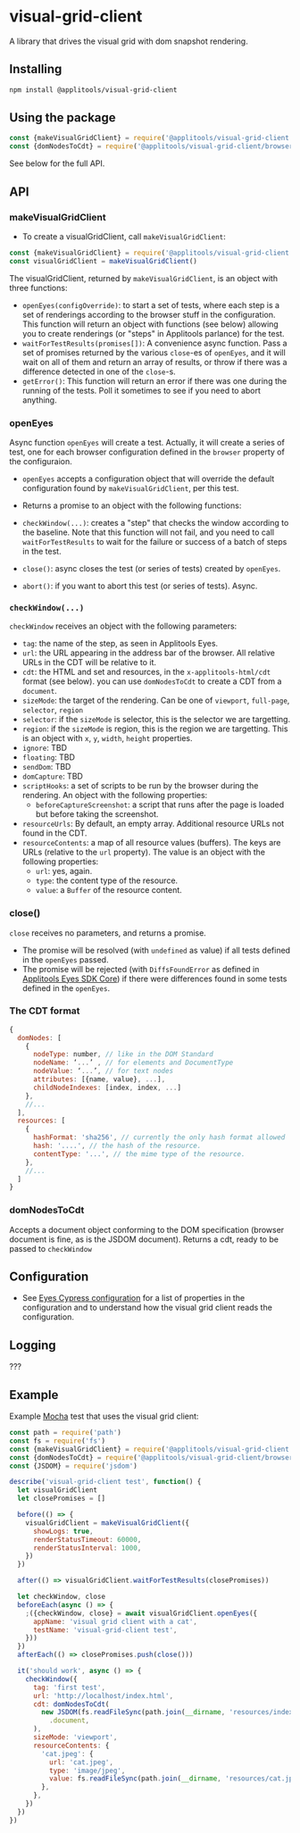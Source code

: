 # visual-grid-client

A library that drives the visual grid with dom snapshot rendering.

## Installing

```sh
npm install @applitools/visual-grid-client
```

## Using the package

```js
const {makeVisualGridClient} = require('@applitools/visual-grid-client')
const {domNodesToCdt} = require('@applitools/visual-grid-client/browser')
```

See below for the full API.

## API

### makeVisualGridClient

* To create a visualGridClient, call `makeVisualGridClient`:

```js
const {makeVisualGridClient} = require('@applitools/visual-grid-client')
const visualGridClient = makeVisualGridClient()
```

The visualGridClient, returned by `makeVisualGridClient`, is an object with three functions:

* `openEyes(configOverride)`: to start a set of tests, where each step is a set of renderings according to the browser
  stuff in the configuration.
  This function will return an object with functions (see below) allowing you to create renderings (or "steps" in
  Applitools parlance) for the test.
* `waitForTestResults(promises[])`: A convenience async function. Pass a set of promises returned by the various `close`-es
  of `openEyes`, and it will wait on all of them and return an array of results, or throw if there was a difference
  detected in one of the `close`-s.
* `getError()`: This function will return an error if there was one during the running of the tests. Poll
  it sometimes to see if you need to abort anything.

### openEyes

Async function `openEyes` will create a test. Actually, it will create a series of test, one for each browser configuration
defined in the `browser` property of the configuraion.

* `openEyes` accepts a configuration object that will override the default configuration found by
  `makeVisualGridClient`, per this test.

* Returns a promise to an object with the following functions:

* `checkWindow(...)`: creates a "step" that checks the window according to the baseline. Note that this
  function will not fail, and you need to call `waitForTestResults` to wait for the failure or success
  of a batch of steps in the test.
* `close()`: async closes the test (or series of tests) created by `openEyes`.
* `abort()`: if you want to abort this test (or series of tests). Async.

### `checkWindow(...)`

`checkWindow` receives an object with the following parameters:

* `tag`: the name of the step, as seen in Applitools Eyes.
* `url`: the URL appearing in the address bar of the browser. All relative URLs in the CDT will be relative to it.
* `cdt`: the HTML and set and resources, in the `x-applitools-html/cdt` format (see below).
  you can use `domNodesToCdt` to create a CDT from a `document`.
* `sizeMode`: the target of the rendering. Can be one of `viewport`, `full-page`, `selector`, `region`
* `selector`: if the `sizeMode` is selector, this is the selector we are targetting.
* `region`: if the `sizeMode` is region, this is the region we are targetting.
  This is an object with `x`, `y`, `width`, `height` properties.
* `ignore`: TBD
* `floating`: TBD
* `sendDom`: TBD
* `domCapture`: TBD
* `scriptHooks`: a set of scripts to be run by the browser during the rendering.
   An object with the following properties:
  * `beforeCaptureScreenshot`: a script that runs after the page is loaded but before taking the screenshot.
* `resourceUrls`: By default, an empty array. Additional resource URLs not found in the CDT.
* `resourceContents`: a map of all resource values (buffers). The keys are URLs (relative to the `url` property).
  The value  is an object with the following properties:
  * `url`: yes, again.
  * `type`: the content type of the resource.
  * `value`: a `Buffer` of the resource content.

### close()

`close` receives no parameters, and returns a promise.

* The promise will be resolved (with `undefined` as value) if all tests defined in the `openEyes` passed.
* The promise will be rejected (with `DiffsFoundError`
   as defined in [Applitools Eyes SDK Core](https://www.npmjs.com/package/@applitools/eyes.sdk.core))
   if there were differences found in some tests defined in the `openEyes`.

### The CDT format

```js
{
  domNodes: [
    {
      nodeType: number, // like in the DOM Standard
      nodeName: ‘...’ , // for elements and DocumentType
      nodeValue: ‘...’, // for text nodes
      attributes: [{name, value}, ...],
      childNodeIndexes: [index, index, ...]
    },
    //...
  ],
  resources: [
    {
      hashFormat: 'sha256', // currently the only hash format allowed
      hash: '....', // the hash of the resource.
      contentType: '...', // the mime type of the resource.
    },
    //...
  ]
}

```

### domNodesToCdt

Accepts a document object conforming to the DOM specification (browser document is fine, as is the JSDOM document).
Returns a cdt, ready to be passed to `checkWindow`

## Configuration

* See [Eyes Cypress configuration](https://github.com/applitools/eyes.cypress#advanced-configuration)
  for a list of properties in the configuration and to understand how the visual grid client
  reads the configuration.

## Logging

???

## Example

Example [Mocha](https://www.npmjs.com/package/mocha) test that uses the visual grid client:

```js
const path = require('path')
const fs = require('fs')
const {makeVisualGridClient} = require('@applitools/visual-grid-client')
const {domNodesToCdt} = require('@applitools/visual-grid-client/browser')
const {JSDOM} = require('jsdom')

describe('visual-grid-client test', function() {
  let visualGridClient
  let closePromises = []

  before(() => {
    visualGridClient = makeVisualGridClient({
      showLogs: true,
      renderStatusTimeout: 60000,
      renderStatusInterval: 1000,
    })
  })

  after(() => visualGridClient.waitForTestResults(closePromises))

  let checkWindow, close
  beforeEach(async () => {
    ;({checkWindow, close} = await visualGridClient.openEyes({
      appName: 'visual grid client with a cat',
      testName: 'visual-grid-client test',
    }))
  })
  afterEach(() => closePromises.push(close()))

  it('should work', async () => {
    checkWindow({
      tag: 'first test',
      url: 'http://localhost/index.html',
      cdt: domNodesToCdt(
        new JSDOM(fs.readFileSync(path.join(__dirname, 'resources/index.html'), 'utf-8')).window
          .document,
      ),
      sizeMode: 'viewport',
      resourceContents: {
        'cat.jpeg': {
          url: 'cat.jpeg',
          type: 'image/jpeg',
          value: fs.readFileSync(path.join(__dirname, 'resources/cat.jpeg')),
        },
      },
    })
  })
})
```
